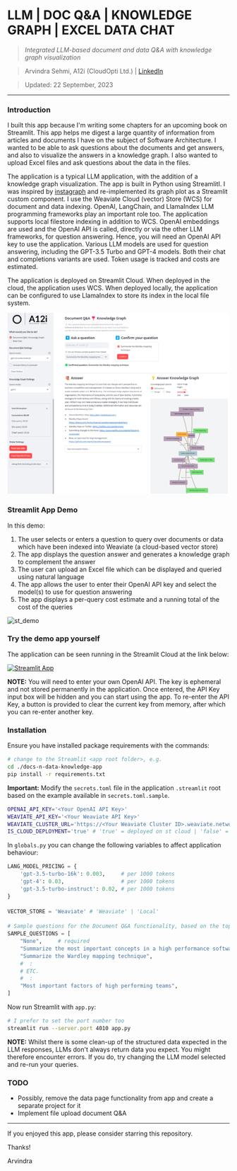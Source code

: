 
# LLM | DOC Q&A | KNOWLEDGE GRAPH | EXCEL DATA CHAT
> _Integrated LLM-based document and data Q&A with knowledge graph visualization_

> Arvindra Sehmi, A12i (CloudOpti Ltd.) | [LinkedIn](https://www.linkedin.com/in/asehmi/)

> Updated: 22 September, 2023

---

### Introduction

I built this app because I'm writing some chapters for an upcoming book on Streamlit. This app helps me digest a large quantity of information from articles and documents I have on the subject of Software Architecture. I wanted to be able to ask questions about the documents and get answers, and also to visualize the answers in a knowledge graph. I also wanted to upload Excel files and ask questions about the data in the files.

The application is a typical LLM application, with the addition of a knowledge graph visualization. The app is built in Python using StreamlitI. I was inspired by [instagraph](https://github.com/yoheinakajima/instagraph) and re-implemented its graph plot as a Streamlit custom component. I use the Weaviate Cloud (vector) Store (WCS) for document and data indexing. OpenAI, LangChain, and LlamaIndex LLM programming frameworks play an important role too. The application supports local filestore indexing in addition to WCS. OpenAI embeddings are used and the OpenAI API is called, directly or via the other LLM frameworks, for question answering. Hence, you will need an OpenAI API key to use the application. Various LLM models are used for question answering, including the GPT-3.5 Turbo and GPT-4 models. Both their chat and completions variants are used. Token usage is tracked and costs are estimated.

The application is deployed on Streamlit Cloud. When deployed in the cloud, the application uses WCS. When deployed locally, the application can be configured to use LlamaIndex to store its index in the local file system.

![snapshot](./images/snapshot-01.png)

### Streamlit App Demo

In this demo:

1. The user selects or enters a question to query over documents or data which have been indexed into Weaviate (a cloud-based vector store) 
2. The app displays the question answer and generates a knowledge graph to complement the answer
3. The user can upload an Excel file which can be displayed and queried using natural language
4. The app allows the user to enter their OpenAI API key and select the model(s) to use for question answering
5. The app displays a per-query cost estimate and a running total of the cost of the queries

![st_demo](./images/app-demo.gif)

### Try the demo app yourself

The application can be seen running in the Streamlit Cloud at the link below:

[![Streamlit App](https://static.streamlit.io/badges/streamlit_badge_black_white.svg)](https://asehmi-media-explorer-app-client-app-7vk2lf.streamlitapp.com/)

**NOTE:** You will need to enter your own OpenAI API. The key is ephemeral and not stored permanently in the application. Once entered, the API Key input box will be hidden and you can start using the app. To re-enter the API Key, a button is provided to clear the current key from memory, after which you can re-enter another key. 

### Installation

Ensure you have installed package requirements with the commands:

```bash
# change to the Streamlit <app root folder>, e.g.
cd ./docs-n-data-knowledge-app
pip install -r requirements.txt
```

**Important:** Modify the `secrets.toml` file in the application `.streamlit` root based on the example available in `secrets.toml.sample`.

```bash
OPENAI_API_KEY='<Your OpenAI API Key>'
WEAVIATE_API_KEY='<Your Weaviate API Key>'
WEAVIATE_CLUSTER_URL='https://<Your Weaviate Cluster ID>.weaviate.network'
IS_CLOUD_DEPLOYMENT='true' # 'true' = deployed on st cloud | 'false' = deployed locally
```

In `globals.py` you can change the following variables to affect application behaviour:

```python
LANG_MODEL_PRICING = {
    'gpt-3.5-turbo-16k': 0.003,     # per 1000 tokens
    'gpt-4': 0.03,                  # per 1000 tokens
    'gpt-3.5-turbo-instruct': 0.02, # per 1000 tokens
}

VECTOR_STORE = 'Weaviate' # 'Weaviate' | 'Local'

# Sample questions for the Document Q&A functionality, based on the topic of _my_ indexed documents
SAMPLE_QUESTIONS = [
    "None",     # required
    "Summarize the most important concepts in a high performance software application",
    "Summarize the Wardley mapping technique",
    #  :
    # ETC.
    #  :
    "Most important factors of high performing teams",
]
```

Now run Streamlit with `app.py`:

```bash
# I prefer to set the port number too
streamlit run --server.port 4010 app.py
```

**NOTE:** Whilst there is some clean-up of the structured data expected in the LLM responses, LLMs don't always return data you expect. You might therefore encounter errors. If you do, try changing the LLM model selected and re-run your queries.

### TODO

- Possibly, remove the data page functionality from app and create a separate project for it
- Implement file upload document Q&A

---

If you enjoyed this app, please consider starring this repository.

Thanks!

Arvindra